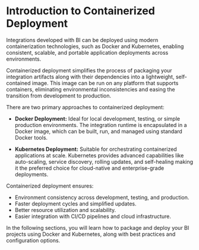 # Introduction to Containerized Deployment

Integrations developed with BI can be deployed using modern containerization technologies, such as Docker and Kubernetes, enabling consistent, scalable, and portable application deployments across environments.

Containerized deployment simplifies the process of packaging your integration artifacts along with their dependencies into a lightweight, self-contained image. This image can be run on any platform that supports containers, eliminating environmental inconsistencies and easing the transition from development to production.

There are two primary approaches to containerized deployment:

* **Docker Deployment:**
  Ideal for local development, testing, or simple production environments. The integration runtime is encapsulated in a Docker image, which can be built, run, and managed using standard Docker tools.

* **Kubernetes Deployment:**
  Suitable for orchestrating containerized applications at scale. Kubernetes provides advanced capabilities like auto-scaling, service discovery, rolling updates, and self-healing making it the preferred choice for cloud-native and enterprise-grade deployments.

Containerized deployment ensures:

* Environment consistency across development, testing, and production.
* Faster deployment cycles and simplified updates.
* Better resource utilization and scalability.
* Easier integration with CI/CD pipelines and cloud infrastructure.

In the following sections, you will learn how to package and deploy your BI projects using Docker and Kubernetes, along with best practices and configuration options.
